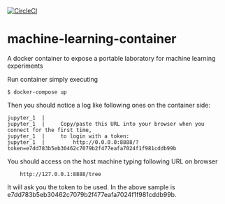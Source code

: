[![CircleCI](https://circleci.com/gh/lorenzomartino86/machine-learning-container.svg?style=svg)](https://circleci.com/gh/lorenzomartino86/machine-learning-container)

# machine-learning-container
A docker container to expose a portable laboratory for machine learning experiments

Run container simply executing
```
$ docker-compose up
```

Then you should notice a log like following ones on the container side:
```
jupyter_1  |     
jupyter_1  |     Copy/paste this URL into your browser when you connect for the first time,
jupyter_1  |     to login with a token:
jupyter_1  |         http://0.0.0.0:8888/?token=e7dd783b5eb30462c7079b2f477eafa7024f1f981cddb99b
```

You should access on the host machine typing following URL on browser
```
    http://127.0.0.1:8888/tree
```

It will ask you the token to be used. In the above sample is e7dd783b5eb30462c7079b2f477eafa7024f1f981cddb99b.

